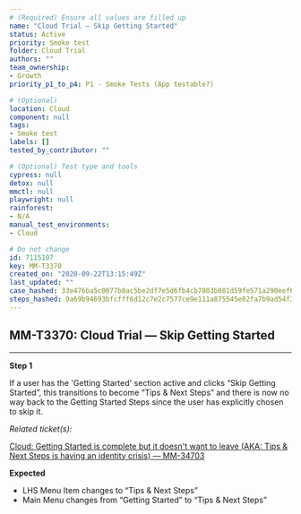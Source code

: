 ```yaml
---
# (Required) Ensure all values are filled up
name: "Cloud Trial — Skip Getting Started"
status: Active
priority: Smoke test
folder: Cloud Trial
authors: ""
team_ownership:
- Growth
priority_p1_to_p4: P1 - Smoke Tests (App testable?)

# (Optional)
location: Cloud
component: null
tags:
- Smoke test
labels: []
tested_by_contributor: ""

# (Optional) Test type and tools
cypress: null
detox: null
mmctl: null
playwright: null
rainforest:
- N/A
manual_test_environments:
- Cloud

# Do not change
id: 7115107
key: MM-T3370
created_on: "2020-09-22T13:15:49Z"
last_updated: ""
case_hashed: 33e476ba5c0077b8ac5be2df7e5d6fb4cb7803b081d59fe571a290eef6c54ed7c622cd6c727d64f4aee976881da1771e
steps_hashed: 9a69b94693bfcfff6d12c7e2c7577ce9e111a875545e02fa7b9ad54f3498b8bcb52d0a43b421b9c22837f2275a8d34fc
---
```


<!-- (Auto-generated) Based on frontmatter's "key" and "name" -->

## MM-T3370: Cloud Trial — Skip Getting Started

---

**Step 1**

If a user has the 'Getting Started' section active and clicks “Skip Getting Started”, this transitions to become “Tips & Next Steps” and there is now no way back to the Getting Started Steps since the user has explicitly chosen to skip it.

_Related ticket(s):_

[Cloud: Getting Started is complete but it doesn't want to leave (AKA: Tips & Next Steps is having an identity crisis) — MM-34703](https://mattermost.atlassian.net/browse/MM-34703)

**Expected**

- LHS Menu Item changes to “Tips & Next Steps”
- Main Menu changes from “Getting Started” to “Tips & Next Steps”
